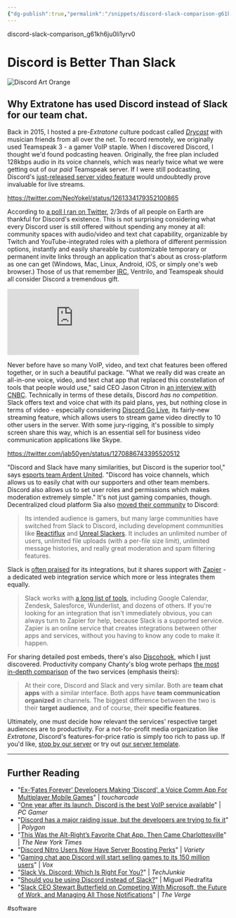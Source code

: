```yaml
---
{"dg-publish":true,"permalink":"/snippets/discord-slack-comparison-g61kh6ju0li1yrv/","dgHomeLink":true,"dgPassFrontmatter":false}
---
```


discord-slack-comparison_g61kh6ju0li1yrv0

# Discord is Better Than Slack

![Discord Art Orange](https://i.snap.as/szp1oaF.png)

## Why Extratone has used Discord instead of Slack for our team chat.

<!--more-->

Back in 2015, I hosted a pre-*Extratone* culture podcast called [*Drycast*](https://open.spotify.com/episode/2zjkrB28csR68YoY1M1eSk) with musician friends from all over the net. To record remotely, we originally used Teamspeak 3 - a gamer VoIP staple. When I discovered Discord, I thought we'd found podcasting heaven. Originally, the free plan included 128kbps audio in its voice channels, which was nearly twice what we were getting out of our *paid* Teamspeak server. If I were still podcasting, Discord's [just-released server video feature](https://support.discord.com/hc/en-us/articles/360041721052-Server-Video) would undoubtedly prove invaluable for live streams.

https://twitter.com/NeoYokel/status/1261334179352100865

According to [a poll I ran on Twitter](https://twitter.com/NeoYokel/status/1261334179352100865?s=20), 2/3rds of all people on Earth are thankful for Discord's existence. This is not surprising considering what every Discord user is still offered without spending any money at all: community spaces with audio/video and text chat capability, organizable by Twitch and YouTube-integrated roles with a plethora of different permission options, instantly and easily shareable by customizable temporary or permanent invite links through an application that's about as cross-platform as one can get (Windows, Mac, Linux, Android, iOS, or simply one's web browser.) Those of us that remember [IRC](https://twitter.com/NeoYokel/status/1244758973867229185), Ventrilo, and Teamspeak should all consider Discord a tremendous gift.

<iframe width="auto" height="auto" src="https://www.youtube.com/embed/NNJ2n6XKmmA?controls=0" frameborder="0" allow="accelerometer; autoplay; encrypted-media; gyroscope; picture-in-picture" allowfullscreen></iframe>

Never before have so many VoIP, video, and text chat features been offered together, or in such a beautiful package. "What we really did was create an all-in-one voice, video, and text chat app that replaced this constellation of tools that people would use," said CEO Jason Citron in [an interview with CNBC](https://youtu.be/NNJ2n6XKmmA). Technically in terms of these details, Discord *has no competition*. Slack offers text and voice chat with its paid plans, yes, but nothing close in terms of video - especially considering [Discord Go Live](https://www.polygon.com/2019/8/9/20798559/discord-go-live-private-stream-voice-channel), its fairly-new streaming feature, which allows users to stream game video directly to 10 other users in the server. With some jury-rigging, it's possible to simply screen share this way, which is an essential sell for business video communication applications like Skype.

https://twitter.com/jab50yen/status/1270886743395520512

"Discord and Slack have many similarities, but Discord is the superior tool," says [esports team Ardent United](https://medium.com/ardentunited/why-we-use-discord-and-not-slack-500ac8027824). "Discord has voice channels, which allows us to easily chat with our supporters and other team members. Discord also allows us to set user roles and permissions which makes moderation extremely simple." It's not just gaming companies, though. Decentralized cloud platform Sia also [moved their community](https://blog.sia.tech/sia-is-moving-from-slack-to-discord-195f87feb6a6) to Discord:

> Its intended audience is gamers, but many large communities have switched from Slack to Discord, including development communities like [Reactiflux](https://facebook.github.io/react/blog/2015/10/19/reactiflux-is-moving-to-discord.html) and [Unreal Slackers](https://medium.com/@polymoon/unreal-slackers-is-moving-to-discord-c93492eb0612). It includes an unlimited number of users, unlimited file uploads (with a per-file size limit), unlimited message histories, and really great moderation and spam filtering features.

Slack is [often praised](https://www.pcmag.com/reviews/slack) for its integrations, but it shares support with [Zapier](https://zapier.com/blog/slack-vs-discord/) - a dedicated web integration service which more or less integrates them equally.

> Slack works with [a long list of tools](https://slack.com/integrations), including Google Calendar, Zendesk, Salesforce, Wunderlist, and dozens of others. If you're looking for an integration that isn't immediately obvious, you can always turn to Zapier for help, because Slack is a supported service. Zapier is an online service that creates integrations between other apps and services, without you having to know any code to make it happen.

For sharing detailed post embeds, there's also [Discohook](https://discohook.org/), which I just discovered. Productivity company Chanty's blog wrote perhaps [the most in-depth comparison](https://www.chanty.com/blog/discord-vs-slack) of the two services (emphasis theirs):

> At their core, Discord and Slack and very similar. Both are **team chat apps** with a similar interface. Both apps have **team communication organized** in channels. The biggest difference between the two is their **target audience**, and of course, their **specific features**.

Ultimately, one must decide how relevant the services' respective target audiences are to productivity. For a not-for-profit media organization like *Extratone*, Discord's features-for-price ratio is simply too rich to pass up. If you'd like, [stop by our server](https://discord.gg/0b9KQUKP858b0iZF) or try out [our server template](https://discord.new/Nx7gawD84mMx).

---

## Further Reading

- "[Ex-‘Fates Forever’ Developers Making ‘Discord’, a Voice Comm App For Multiplayer Mobile Games](https://toucharcade.com/2015/09/14/ex-fates-forever-developers-making-discord-a-voice-comm-app-for-multiplayer-mobile-games/)" | *toucharcade*
- "[One year after its launch, Discord is the best VoIP service available](https://www.pcgamer.com/one-year-after-its-launch-discord-is-the-best-voip-service-available/)" | *PC Gamer*
- "[Discord has a major raiding issue, but the developers are trying to fix it](https://www.polygon.com/2017/7/27/16046030/discord-raiding)" | *Polygon*
- "[This Was the Alt-Right’s Favorite Chat App. Then Came Charlottesville](https://www.nytimes.com/2017/08/15/technology/discord-chat-app-alt-right.html)" | *The New York Times*
- "[Discord Nitro Users Now Have Server Boosting Perks](https://variety.com/2019/gaming/news/discord-nitro-boost-server-1203232450/)" | *Variety*
- "[Gaming chat app Discord will start selling games to its 150 million users](https://www.vox.com/2018/8/9/17665350/discord-jason-citron-games-store-pc-fortnite-valve-steam-kurt-wagner-recode-media-podcast)" | *Vox*
- "[Slack Vs. Discord: Which Is Right For You?](https://www.techjunkie.com/slack-vs-discord/)" | *TechJunkie*
- "[Should you be using Discord instead of Slack?](https://miguelpiedrafita.com/slack-discord/)" | Miguel Piedrafita
- "[Slack CEO Stewart Butterfield on Competing With Microsoft, the Future of Work, and Managing All Those Notifications](https://www.theverge.com/21269875/slack-ceo-stewart-butterfield-interview-microsoft-remote-work-vergecast)" | *The Verge*

#software